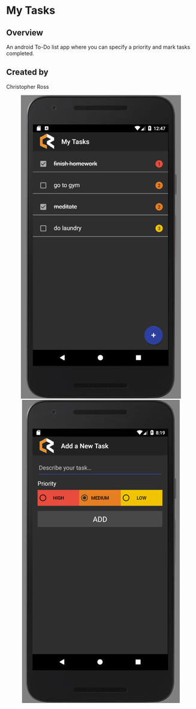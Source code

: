 # My Tasks

## Overview
An android To-Do list app where you can specify a priority and mark tasks completed.

## Created by
Christopher Ross

<div align="center">
  <img src="https://github.com/crossphd/ImageRepo/blob/master/projects/mytasks2.jpg?raw=true" />
</div>
<div align="center">
  <img src="https://github.com/crossphd/ImageRepo/blob/master/projects/mytasks-addtask.jpg?raw=true" />
</div>
